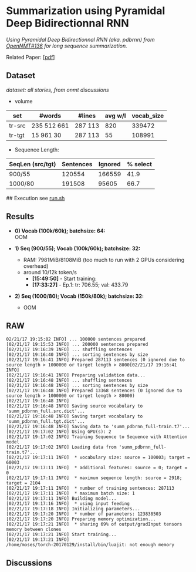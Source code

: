 # Summarization using Pyramidal Deep Bidirectionnal RNN
*Using Pyramidal Deep Bidirectionnal RNN (aka.  pdbrnn) from [OpenNMT#136](https://github.com/OpenNMT/OpenNMT/pull/136) for long sequence summarization.* 

Related Paper: [[pdf]](http://arxiv.org/pdf/1508.01211.pdf)

## Dataset
*dataset: all stories, from onmt discussions*

* volume 

 |  set  |  #words  | #lines  | avg w/l | vocab_size |
 |-------|----------|---------|---------|------------|
 | tr-src|235 512 661|287 113 |  820    |   339472   |
 | tr-tgt|15 961 30 |287 113  |  55     |   108991   |


* Sequence Length: 

 | SeqLen (src/tgt) |    Sentences    | Ignored   |  % select  |
 |------------------|-----------------|-----------|------------|
 |   900/55         |        120554   |  166559   |    41.9    |
 |   1000/80        |    191508       |   95605   |    66.7    |
 

## Execution
see [run.sh](run.sh)

## Results
* **0) Vocab (100k/60k); batchsize: 64:**   
OOM
* **1) Seq (900/55); Vocab (100k/60k); batchsize: 32:**   
  * RAM: 7981MiB/8108MiB (too much to run with 2 GPUs considering overhead)
  * around 10/12k token/s
     * **[15:49:50]** - Start training: 
     * **[17:33:27]** - Ep.1: tr: 706.55; val: 433.79
     
* **2) Seq (1000/80); Vocab (150k/80k); batchsize: 32:**   
  * OOM

## RAW
```
02/21/17 19:15:02 INFO] ... 100000 sentences prepared	
[02/21/17 19:15:53 INFO] ... 200000 sentences prepared	
[02/21/17 19:16:39 INFO] ... shuffling sentences	
[02/21/17 19:16:40 INFO] ... sorting sentences by size	
[02/21/17 19:16:41 INFO] Prepared 287113 sentences (0 ignored due to source length > 1000000 or target length > 8000[02/21/17 19:16:41 INFO] 	
[02/21/17 19:16:41 INFO] Preparing validation data...	
[02/21/17 19:16:48 INFO] ... shuffling sentences	
[02/21/17 19:16:48 INFO] ... sorting sentences by size	
[02/21/17 19:16:48 INFO] Prepared 13368 sentences (0 ignored due to source length > 1000000 or target length > 80000)	
[02/21/17 19:16:48 INFO] 	
[02/21/17 19:16:48 INFO] Saving source vocabulary to 'summ_pdbrnn_full.src.dict'...	
[02/21/17 19:16:48 INFO] Saving target vocabulary to 'summ_pdbrnn_full.tgt.dict'...	
[02/21/17 19:16:48 INFO] Saving data to 'summ_pdbrnn_full-train.t7'...	
[02/21/17 19:17:02 INFO] Using GPU(s): 2	
[02/21/17 19:17:02 INFO] Training Sequence to Sequence with Attention model	
[02/21/17 19:17:02 INFO] Loading data from 'summ_pdbrnn_full-train.t7'...	
[02/21/17 19:17:11 INFO]  * vocabulary size: source = 100003; target = 60003	
[02/21/17 19:17:11 INFO]  * additional features: source = 0; target = 0	
[02/21/17 19:17:11 INFO]  * maximum sequence length: source = 2918; target = 2104	
[02/21/17 19:17:11 INFO]  * number of training sentences: 287113	
[02/21/17 19:17:11 INFO]  * maximum batch size: 1	
[02/21/17 19:17:11 INFO] Building model...	
[02/21/17 19:17:16 INFO]  * using input feeding	
[02/21/17 19:17:18 INFO] Initializing parameters...	
[02/21/17 19:17:20 INFO]  * number of parameters: 123838503	
[02/21/17 19:17:20 INFO] Preparing memory optimization...	
[02/21/17 19:17:21 INFO]  * sharing 69% of output/gradInput tensors memory between clones	
[02/21/17 19:17:21 INFO] Start training...	
[02/21/17 19:17:21 INFO] 	
/home/moses/torch-20170129/install/bin/luajit: not enough memory
```

## Discussions
